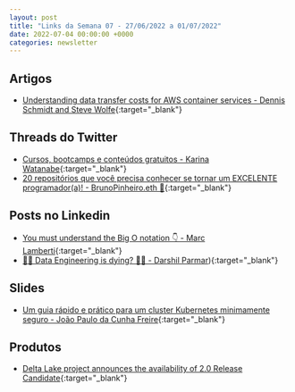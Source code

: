 ```yaml
---
layout: post
title: "Links da Semana 07 - 27/06/2022 a 01/07/2022"
date: 2022-07-04 00:00:00 +0000
categories: newsletter
---
```


## Artigos

- [Understanding data transfer costs for AWS container services - Dennis Schmidt and Steve Wolfe](https://aws.amazon.com/pt/blogs/containers/understanding-data-transfer-costs-for-aws-container-services/?trk=global_employee_advocacy&sc_channel=sm&advocacy_source=everyonesocial&es_id=fd5536cf26){:target="_blank"}

## Threads do Twitter

- [Cursos, bootcamps e conteúdos gratuitos - Karina Watanabe](https://twitter.com/ksriness/status/1542388289189060610?t=O-Rre0X7bRvXQ6NnqSWaAg&s=08){:target="_blank"}
- [20 repositórios que você precisa conhecer se tornar um EXCELENTE programador(a)! - BrunoPinheiro.eth 🚀](https://twitter.com/brunocroh/status/1542522395868573697?t=xZpTiFgp_587g1pbbj_Dyg&s=08){:target="_blank"}

## Posts no Linkedin

- [You must understand the Big O notation 👇 - Marc Lamberti](https://www.linkedin.com/posts/marclamberti_dataengineering-dataengineer-softwareengineer-activity-6947911626754768897-xKDJ/?utm_source=linkedin_share&utm_medium=android_app){:target="_blank"}
- [😵‍💫 Data Engineering is dying? 😵‍💫 - Darshil Parmar](https://www.linkedin.com/posts/darshil-parmar_dataengineering-dataengineer-datawithdarshil-activity-6947813745435754496-qNIQ/?utm_source=linkedin_share&utm_medium=member_desktop_web)){:target="_blank"}

## Slides

- [Um guia rápido e prático para um cluster Kubernetes minimamente seguro - João Paulo da Cunha Freire](https://docs.google.com/presentation/d/1YFoylzJdkKsjDs4MvYpCEIqihswCLFywpJAohvY7DOI/edit#slide=id.gd46dcb0c7f_0_0){:target="_blank"}

## Produtos

- [Delta Lake project announces the availability of 2.0 Release Candidate](https://www.linuxfoundation.org/featured/delta-lake-project-announces-availability-2-0-release-candidate/){:target="_blank"}
